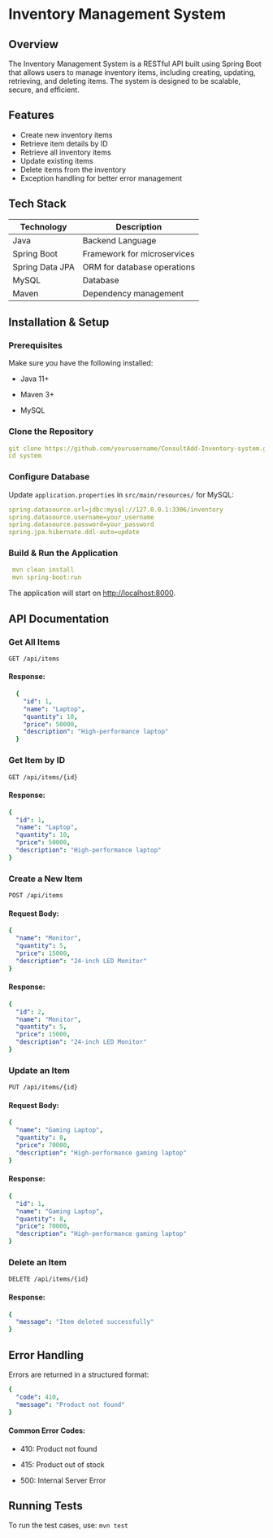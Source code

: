 # Inventory Management System

## Overview

The Inventory Management System is a RESTful API built using Spring Boot that allows users to manage inventory items, including creating, updating, retrieving, and deleting items. The system is designed to be scalable, secure, and efficient.

## Features

- Create new inventory items
- Retrieve item details by ID
- Retrieve all inventory items
- Update existing items
- Delete items from the inventory
- Exception handling for better error management

## Tech Stack

| Technology | Description |
|------------|-------------|
| Java | Backend Language |
| Spring Boot | Framework for microservices |
| Spring Data JPA | ORM for database operations |
| MySQL | Database |
| Maven | Dependency management |

## Installation & Setup

### Prerequisites

Make sure you have the following installed:

- Java 11+

- Maven 3+

- MySQL 

### Clone the Repository

```yaml
git clone https://github.com/yourusername/ConsultAdd-Inventory-system.git
cd system
```

### Configure Database

Update `application.properties` in `src/main/resources/` for MySQL:

```yaml
spring.datasource.url=jdbc:mysql://127.0.0.1:3306/inventory
spring.datasource.username=your_username
spring.datasource.password=your_password
spring.jpa.hibernate.ddl-auto=update
```

### Build & Run the Application

```yaml
 mvn clean install
 mvn spring-boot:run
```

The application will start on [http://localhost:8000](http://localhost:8080).

## API Documentation

### Get All Items

`GET /api/items`

#### Response:

```yaml
  {
    "id": 1,
    "name": "Laptop",
    "quantity": 10,
    "price": 50000,
    "description": "High-performance laptop"
  }
```

### Get Item by ID

`GET /api/items/{id}`

#### Response:

```yaml
{
  "id": 1,
  "name": "Laptop",
  "quantity": 10,
  "price": 50000,
  "description": "High-performance laptop"
}
```

### Create a New Item

`POST /api/items`

#### Request Body:

```yaml
{
  "name": "Monitor",
  "quantity": 5,
  "price": 15000,
  "description": "24-inch LED Monitor"
}
```

#### Response:
```yaml
{
  "id": 2,
  "name": "Monitor",
  "quantity": 5,
  "price": 15000,
  "description": "24-inch LED Monitor"
}
```

### Update an Item

`PUT /api/items/{id}`

#### Request Body:
```yaml
{
  "name": "Gaming Laptop",
  "quantity": 8,
  "price": 70000,
  "description": "High-performance gaming laptop"
}
```
#### Response:
```yaml
{
  "id": 1,
  "name": "Gaming Laptop",
  "quantity": 8,
  "price": 70000,
  "description": "High-performance gaming laptop"
}
```
### Delete an Item

`DELETE /api/items/{id}`

#### Response:
```yaml
{
  "message": "Item deleted successfully"
}
```
## Error Handling

Errors are returned in a structured format:
```yaml
{
  "code": 410,
  "message": "Product not found"
}
```
#### Common Error Codes:

- 410: Product not found

- 415: Product out of stock

- 500: Internal Server Error

## Running Tests

To run the test cases, use:
`mvn test`




